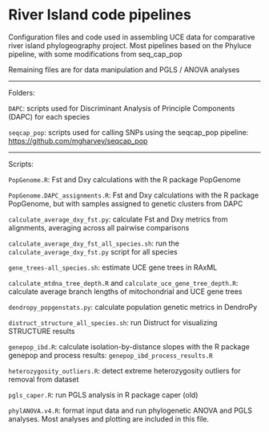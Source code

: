 # River Island code pipelines

Configuration files and code used in assembling UCE data for comparative river island phylogeography project. Most pipelines based on the Phyluce pipeline, with some modifications from seq_cap_pop

Remaining files are for data manipulation and PGLS / ANOVA analyses

-----------------

Folders:

`DAPC`: scripts used for Discriminant Analysis of Principle Components (DAPC) for each species

`seqcap_pop`: scripts used for calling SNPs using the seqcap_pop pipeline: https://github.com/mgharvey/seqcap_pop

-----------------

Scripts:

`PopGenome.R`: Fst and Dxy calculations with the R package PopGenome

`PopGenome.DAPC_assignments.R`: Fst and Dxy calculations with the R package PopGenome, but with samples assigned to genetic clusters from DAPC

`calculate_average_dxy_fst.py`: calculate Fst and Dxy metrics from alignments, averaging across all pairwise comparisons

`calculate_average_dxy_fst_all_species.sh`: run the `calculate_average_dxy_fst.py` script for all species

`gene_trees-all_species.sh`: estimate UCE gene trees in RAxML

`calculate_mtdna_tree_depth.R` and `calculate_uce_gene_tree_depth.R`: calculate average branch lengths of mitochondrial and UCE gene trees

`dendropy_popgenstats.py`: calculate population genetic metrics in DendroPy

`distruct_structure_all_species.sh`: run Distruct for visualizing STRUCTURE results

`genepop_ibd.R`: calculate isolation-by-distance slopes with the R package genepop and process results: `genepop_ibd_process_results.R`

`heterozygosity_outliers.R`: detect extreme heterozygosity outliers for removal from dataset

`pgls_caper.R`: run PGLS analysis in R package caper (old)

`phylANOVA.v4.R`: format input data and run phylogenetic ANOVA and PGLS analyses. Most analyses and plotting are included in this file.
